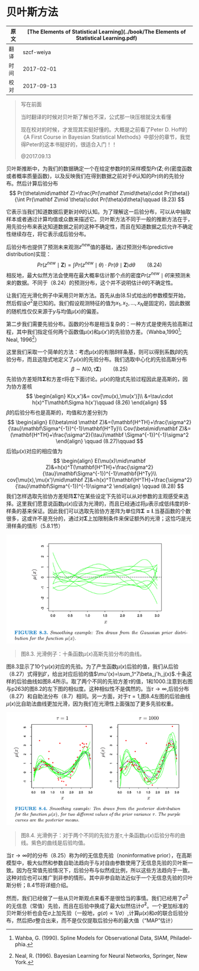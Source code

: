 # 贝叶斯方法

| 原文   | [The Elements of Statistical Learning](../book/The Elements of Statistical Learning.pdf) |
| ---- | ---------------------------------------- |
| 翻译   | szcf-weiya                               |
| 时间   | 2017-02-01                               |
| 校对   | 2017-09-13                               |


> 写在前面
>
> 当时翻译的时候对贝叶斯了解也不深，公式那一块压根就没太看懂
>
> 现在校对的时候，才发现其实挺好懂的。大概是之前看了Peter D. Hoff的《A First Course in Bayesian Statistical Methods》中部分的章节，我觉得Peter的这本书挺好的，很适合入门！！
>
> @2017.09.13

贝叶斯推断中，为我们的数据确定一个在给定参数时的采样模型$Pr(\mathbf Z;\theta)$(密度函数或者概率质量函数)，以及反映我们在得到数据之前对于$\theta$认知的$Pr(\theta)$的先验分布。然后计算后验分布
$$
Pr(\theta\mid\mathbf Z)=\frac{Pr(\mathbf Z\mid\theta)\cdot Pr(\theta)}{\int Pr(\mathbf Z\mid \theta)\cdot Pr(\theta)d\theta}\qquad (8.23)
$$

它表示当我们知道数据后更新对$\theta$的认知。为了理解这一后验分布，可以从中抽取样本或者通过计算均值或众数来描述它。贝叶斯方法不同于一般的推断方法在于，用先验分布来表达知道数据之前的这种不确定性，而且在知道数据之后允许不确定性继续存在，将它表示成后验分布。

后验分布也提供了预测未来观测$z^{new}$值的基础，通过预测分布(predictive distribution)实现：
$$
Pr(z^{new}\mid \mathbf  Z)=\int Pr(z^{new}\mid \theta)\cdot Pr(\theta\mid \mathbf Z)d\theta\qquad (8.24)
$$
相反地，最大似然方法会使用在最大概率估计那个点的密度$Pr(z^{new}\mid \hat\theta)$来预测未来的数据。不同于（8.24）的预测分布，这个并不说明估计$\theta$的不确定性。

让我们在光滑化例子中采用贝叶斯方法。首先从由(8.5)式给出的参数模型开始，然后假设$\sigma^2$是已知的。我们假设观测特征的值为$x_1,x_2,\ldots,x_N$是固定的，因此数据的随机性仅仅来源于$y$与均值$\mu(x)$的偏差。

第二步我们需要先验分布。函数的分布是相当复杂的：一种方式是使用先验高斯过程，其中我们指定任何两个函数值$\mu(x)$和$\mu(x')$的先验协方差。（Wahba,1990[^1]; Neal, 1996[^2]）

这里我们采取一个简单的方法：考虑$\mu(x)$的有限$B$样条基，则可以得到系数$\beta$的先验分布，而且这隐式地定义了$\mu(x)$的先验分布。我们选取中心化的先验高斯分布
$$
\beta\sim N(0,\tau\mathbf \Sigma)\qquad (8.25)
$$
先验协方差矩阵$\mathbf \Sigma$和方差$\tau$将在下面讨论。$\mu(x)$的隐式先验过程因此是高斯的，因为协方差核
$$
\begin{align}
K(x,x')&= cov[\mu(x),\mu(x')]\\
&=\tau\cdot h(x)^T\mathbf\Sigma h(x')\qquad (8.26)
\end{align}
$$
$\beta$的后验分布也是高斯的，均值和方差分别为
$$
\begin{align}
E(\beta\mid \mathbf Z)&=(\mathbf{H^TH}+\frac{\sigma^2}{\tau}\mathbf\Sigma^{-1})^{-1}\mathbf{H^Ty}\\
Cov(\beta\mid\mathbf Z)&=(\mathbf{H^TH}+\frac{\sigma^2}{\tau}\mathbf \Sigma^{-1})^{-1}\sigma^2
\end{align}
\qquad (8.27)\qquad
$$
后验$\mu(x)$对应的相应值为
$$
\begin{align}
E(\mu(x)\mid\mathbf Z)&=h(x)^T(\mathbf{H^TH}+\frac{\sigma^2}{\tau}\mathbf\Sigma^{-1})^{-1}\mathbf{H^Ty}\\
cov[\mu(x),\mu(x')\mid\mathbf Z]&=h(x)^T(\mathbf{H^TH}+\frac{\sigma^2}{\tau}\mathbf\Sigma^{-1})^{-1}\sigma^2
\end{align}
\qquad (8.28)
$$
我们怎样选取先验协方差矩阵$\mathbf \Sigma$?在某些设定下先验可以从对参数的主观感受来选择。这里我们愿意说函数$\mu(x)$应该为光滑的，而且已经通过将$\mu$表示成低纬度的B-样条的基来保证。因此我们可以选取先验协方差阵为单位阵$\mathbf {\Sigma=I}$.当基函数的个数很多，这或许不是充分的，通过对$\mathbf\Sigma$上加限制条件来保证额外的光滑；这恰巧是光滑样条的情形（5.8.1节）

![](../img/08/fig8.3.png)

> 图8.3. 光滑例子：十条函数$\mu(x)$高斯先验分布的曲线。

图8.3显示了10个$\mu(x)$对应的先验。为了产生函数$\mu(x)$后验的值，我们从后验（8.27）式得到$\beta'$，给出对应后验的值$\mu'(x)=\sum_1^7\beta_j'h_j(x)$.十条这样的后验曲线如图8.4所示。取了两个不同的先验方差$\tau$的值，1和1000.注意到右图与p263的图8.2的左下图的相似度。这种相似性不是偶然的。当$\tau\longrightarrow \infty$,后验分布（8.27）和自助法分布（8.7）相同。另一方面，对于$\tau=1$,图8.4左图的后验曲线$\mu(x)$比自助法曲线更加光滑，因为我们在光滑性上面强加了更多先验权重。

![](../img/08/fig8.4.png)

> 图8.4. 光滑例子：对于两个不同的先验方差$\tau$,十条函数$\mu(x)$后验分布的曲线。紫色的曲线是后验均值。

当$\tau\rightarrow \infty$时的分布（8.25）称为$\theta$的无信息先验（noninformative prior），在高斯模型中，极大似然和参数自助法趋向于与对自由参数使用了无信息先验的贝叶斯一致。因为在常值先验情况下，后验分布与似然成比例，所以这些方法趋向于一致。这种对应也可以推广到非参的情形。其中非参自助法近似于一个无信息先验的贝叶斯分析；8.4节将详细介绍。

然而，我们已经做了一些从贝叶斯观点来看不是很恰当的事情。我们已经用了$\sigma^2$的无信息（常值）先验，而且在后验中换成了最大似然估计$\hat\sigma^2$。一个更加标准的贝叶斯分析也会在$\sigma$上加先验（一般地，$g(\sigma)\propto 1/\sigma$）,计算$\mu(x)$和$\sigma$的联合后验分布，然后把$\sigma$整合出来，而不是仅仅提取后验分布的最大值（“MAP”估计）

[^1]: Wahba, G. (1990). Spline Models for Observational Data, SIAM, Philadel-
phia.
[^2]: Neal, R. (1996). Bayesian Learning for Neural Networks, Springer, New
York.
